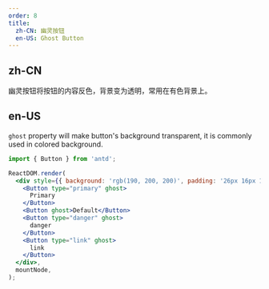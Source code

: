 ```yaml
---
order: 8
title:
  zh-CN: 幽灵按钮
  en-US: Ghost Button
---
```


## zh-CN

幽灵按钮将按钮的内容反色，背景变为透明，常用在有色背景上。

## en-US

`ghost` property will make button's background transparent, it is commonly used in colored background.

```jsx
import { Button } from 'antd';

ReactDOM.render(
  <div style={{ background: 'rgb(190, 200, 200)', padding: '26px 16px 16px' }}>
    <Button type="primary" ghost>
      Primary
    </Button>
    <Button ghost>Default</Button>
    <Button type="danger" ghost>
      danger
    </Button>
    <Button type="link" ghost>
      link
    </Button>
  </div>,
  mountNode,
);
```
